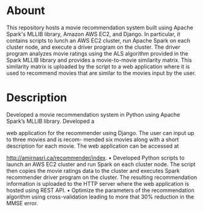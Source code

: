# Abount
This repository hosts a movie recommendation system built using Apache Spark's MLLIB library, 
Amazon AWS EC2, and Django. 
In particular, it contains scripts to lunch an AWS EC2 cluster, run Apache Spark on each cluster node, and
execute a driver program on the cluster. The driver program analyzes movie ratings using the ALS algorithm
provided in the Spark MLLIB library and provides a movie-to-movie similarity matrix. This similarity matrix
is uploaded by the script to a web application where it is used to recommend movies that are similar to the 
movies input by the user.


# Description
Developed a movie recommendation system in Python using Apache Spark’s MLLIB library. Developed a

web application for the recommender using Django. The user can input up to three movies and is recom-
mended six movies along with a short description for each movie. The web application can be accessed at

http://amirnasri.ca/recommender/index.
• Developed Python scripts to launch an AWS EC2 cluster and run Spark on each cluster node. The script then
copies the movie ratings data to the cluster and executes Spark recommender driver program on the cluster.
The resulting recommendation information is uploaded to the HTTP server where the web application is hosted
using REST API.
• Optimize the parameters of the recommendation algorithm using cross-validation leading to more that 30%
reduction in the MMSE error.
